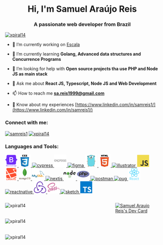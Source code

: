 <h1 align="center">Hi, I'm Samuel Araújo Reis</h1>
<h3 align="center">A passionate web developer from Brazil</h3>

<p align="left"> <a href="https://github.com/ryo-ma/github-profile-trophy"><img
  src="https://github-profile-trophy.vercel.app/?username=xpiral14" alt="xpiral14" /></a> </p>

- 🔭 I’m currently working on [Escala](https://escala.app/)

- 🌱 I’m currently learning **Golang, Advanced data structures and Concurrence Programs**

- 🤝 I’m looking for help with **Open source projects tha use PHP and Node JS as main stack**

- 💬 Ask me about **React JS, Typescript, Node JS and Web Development**

- 📫 How to reach me **sa.reis1999@gmail.com**

- 📄 Know about my experiences [https://www.linkedin.com/in/samreis1/](https://www.linkedin.com/in/samreis1/)

<h3 align="left">Connect with me:</h3>
<p align="left">
<a href="https://linkedin.com/in/samreis1" target="blank">
<img align="center" src="https://image.flaticon.com/icons/png/512/174/174857.png" alt="samreis1"
  height="30" /></a>
<a href="https://codesandbox.com/xpiral14" target="blank"><img align="center"
  src="https://cdn.jsdelivr.net/npm/simple-icons@3.0.1/icons/codesandbox.svg" alt="xpiral14" height="30"
  width="40" /></a>
</p>

<h3 align="left">Languages and Tools:</h3>


<p align="left"> <a href="https://getbootstrap.com" target="_blank"> <img
  src="https://raw.githubusercontent.com/devicons/devicon/master/icons/bootstrap/bootstrap-plain-wordmark.svg"
  alt="bootstrap" width="40" height="40" /> </a> <a href="https://www.w3schools.com/css/" target="_blank">
<img src="https://raw.githubusercontent.com/devicons/devicon/master/icons/css3/css3-original-wordmark.svg"
  alt="css3" width="40" height="40" /> </a> <a href="https://www.cypress.io" target="_blank"> <img
  src="https://raw.githubusercontent.com/simple-icons/simple-icons/6e46ec1fc23b60c8fd0d2f2ff46db82e16dbd75f/icons/cypress.svg"
  alt="cypress" width="40" height="40" /> </a> <a href="https://expressjs.com" target="_blank"> <img
  src="https://raw.githubusercontent.com/devicons/devicon/master/icons/express/express-original-wordmark.svg"
  alt="express" width="40" height="40" /> </a> <a href="https://www.figma.com/" target="_blank"> <img
  src="https://www.vectorlogo.zone/logos/figma/figma-icon.svg" alt="figma" width="40" height="40" /> </a> <a
href="https://golang.org" target="_blank"> <img
  src="https://raw.githubusercontent.com/devicons/devicon/master/icons/go/go-original.svg" alt="go" width="40"
  height="40" /> </a> <a href="https://www.w3.org/html/" target="_blank"> <img
  src="https://raw.githubusercontent.com/devicons/devicon/master/icons/html5/html5-original-wordmark.svg"
  alt="html5" width="40" height="40" /> </a> <a href="https://www.adobe.com/in/products/illustrator.html"
target="_blank"> <img src="https://www.vectorlogo.zone/logos/adobe_illustrator/adobe_illustrator-icon.svg"
  alt="illustrator" width="40" height="40" /> </a> <a
href="https://developer.mozilla.org/en-US/docs/Web/JavaScript" target="_blank"> <img
  src="https://raw.githubusercontent.com/devicons/devicon/master/icons/javascript/javascript-original.svg"
  alt="javascript" width="40" height="40" /> </a> <a href="https://laravel.com/" target="_blank"> <img
  src="https://raw.githubusercontent.com/devicons/devicon/master/icons/laravel/laravel-plain-wordmark.svg"
  alt="laravel" width="40" height="40" /> </a> <a href="https://www.mongodb.com/" target="_blank"> <img
  src="https://raw.githubusercontent.com/devicons/devicon/master/icons/mongodb/mongodb-original-wordmark.svg"
  alt="mongodb" width="40" height="40" /> </a> <a href="https://www.mysql.com/" target="_blank"> <img
  src="https://raw.githubusercontent.com/devicons/devicon/master/icons/mysql/mysql-original-wordmark.svg"
  alt="mysql" width="40" height="40" /> </a> <a href="https://nextjs.org/" target="_blank"> <img
  src="https://cdn.worldvectorlogo.com/logos/nextjs-3.svg" alt="nextjs" width="40" height="40" /> </a> <a
href="https://nodejs.org" target="_blank"> <img
  src="https://raw.githubusercontent.com/devicons/devicon/master/icons/nodejs/nodejs-original-wordmark.svg"
  alt="nodejs" width="40" height="40" /> </a> <a href="https://www.php.net" target="_blank"> <img
  src="https://raw.githubusercontent.com/devicons/devicon/master/icons/php/php-original.svg" alt="php"
  width="40" height="40" /> </a> <a href="https://postman.com" target="_blank"> <img
  src="https://www.vectorlogo.zone/logos/getpostman/getpostman-icon.svg" alt="postman" width="40"
  height="40" /> </a> <a href="https://pugjs.org" target="_blank"> <img
  src="https://cdn.worldvectorlogo.com/logos/pug.svg" alt="pug" width="40" height="40" /> </a> <a
href="https://reactjs.org/" target="_blank"> <img
  src="https://raw.githubusercontent.com/devicons/devicon/master/icons/react/react-original-wordmark.svg"
  alt="react" width="40" height="40" /> </a> <a href="https://reactnative.dev/" target="_blank"> <img
  src="https://reactnative.dev/img/header_logo.svg" alt="reactnative" width="40" height="40" /> </a> <a
href="https://redux.js.org" target="_blank"> <img
  src="https://raw.githubusercontent.com/devicons/devicon/master/icons/redux/redux-original.svg" alt="redux"
  width="40" height="40" /> </a> <a href="https://sass-lang.com" target="_blank"> <img
  src="https://raw.githubusercontent.com/devicons/devicon/master/icons/sass/sass-original.svg" alt="sass"
  width="40" height="40" /> </a> <a href="https://www.sketch.com/" target="_blank"> <img
  src="https://www.vectorlogo.zone/logos/sketchapp/sketchapp-icon.svg" alt="sketch" width="40" height="40" />
</a> <a href="https://www.typescriptlang.org/" target="_blank"> <img
  src="https://raw.githubusercontent.com/devicons/devicon/master/icons/typescript/typescript-original.svg"
  alt="typescript" width="40" height="40" /> </a> </p>


<section style="display: flex; gap: 10px;justify-content: center;">

<div style="display: flex; flex-direction: column;gap: 5px;">

<img style="width: 350px;" align="left"
  src="https://github-readme-stats.vercel.app/api/top-langs?username=xpiral14&show_icons=true&locale=en&layout=compact"
  alt="xpiral14" />


<img style="width: 350px;" align="center"
  src="https://github-readme-stats.vercel.app/api?username=xpiral14&show_icons=true&locale=en"
  alt="xpiral14" />

<img align="center" style="width: 350px;"
  src="https://camo.githubusercontent.com/1630ce52df17c8886b71cb247c60d6474722d4a3e63afa9cf4cd1bda55e486ac/68747470733a2f2f6769746875622d726561646d652d73747265616b2d73746174732e6865726f6b756170702e636f6d2f3f757365723d78706972616c313426"
  alt="xpiral14" data-canonical-src="https://github-readme-streak-stats.herokuapp.com/?user=xpiral14&amp;"
  style="max-width: 100%;">
</div>

<div>

<a href="https://app.daily.dev/xpiral14" target="_blank"><img width="250px"
      src="https://api.daily.dev/devcards/d1214c54adc4430dbb41d66bd683caf6.png?r=6km" width="400"
      alt="Samuel Araujo Reis's Dev Card" /></a>
</div>
</section>
